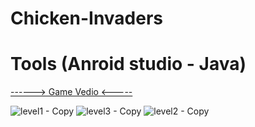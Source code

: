 # Chicken-Invaders
# Tools (Anroid studio - Java)
[------> Game Vedio <-----](https://www.facebook.com/100028681808467/videos/268293657470026) 


![level1 - Copy](https://user-images.githubusercontent.com/48572908/84908527-da391f80-b0b4-11ea-8bd5-3c8698c16295.png)      ![level3 - Copy](https://user-images.githubusercontent.com/48572908/84908534-dc9b7980-b0b4-11ea-9e29-40f0a7f9e1fc.png) 
![level2 - Copy](https://user-images.githubusercontent.com/48572908/84909268-c2ae6680-b0b5-11ea-91e9-6c2637b993ef.png)



